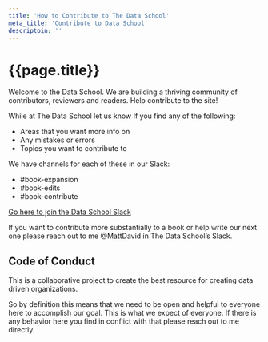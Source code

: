 ```yaml
---
title: 'How to Contribute to The Data School'
meta_title: 'Contribute to Data School'
descriptoin: ''
---
```

<h1 class="title centered mb-5">{{page.title}}</h1>

Welcome to the Data School. We are building a thriving community of contributors, reviewers and readers. Help contribute to the site!  

While at The Data School let us know If you find any of the following:  

*   Areas that you want more info on
*   Any mistakes or errors
*   Topics you want to contribute to  

We have channels for each of these in our Slack:  

*   #book-expansion
*   #book-edits
*   #book-contribute

[Go here to join the Data School Slack](https://join.slack.com/t/thedataschool/shared_invite/enQtNjAyMTM1MTk1MzQ4LWVhNGQ5NWE1NzBiMTYyZDAxMTA0OWEwZTg5NDQ4MTA2YTIwZWEzMTBiNGNkZmFhODEzNGZmYTBjYzk1NjMyZTY)  

If you want to contribute more substantially to a book or help write our next one please reach out to me @MattDavid in The Data School’s Slack.

## Code of Conduct

This is a collaborative project to create the best resource for creating data driven organizations.  

So by definition this means that we need to be open and helpful to everyone here to accomplish our goal. This is what we expect of everyone. If there is any behavior here you find in conflict with that please reach out to me directly.
